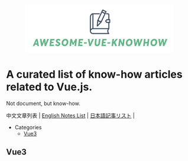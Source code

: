 <p align="center">
<img src="awesome-vue-knowhow.png"  width="400"/ />
</p>

# A curated list of know-how articles related to Vue.js.
Not document, but know-how.

中文文章列表 | [English Notes List](./README.md) | [日本語記事リスト](./README.jp.md) |

- Categories
  - [Vue3](#Vue3)


## Vue3

  

